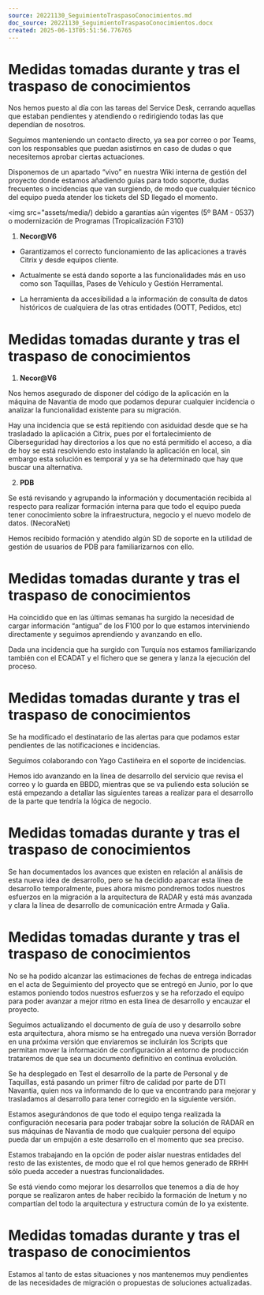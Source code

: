```yaml
---
source: 20221130_SeguimientoTraspasoConocimientos.md
doc_source: 20221130_SeguimientoTraspasoConocimientos.docx
created: 2025-06-13T05:51:56.776765
---
```

# Medidas tomadas durante y tras el traspaso de conocimientos

Nos hemos puesto al día con las tareas del Service Desk, cerrando
aquellas que estaban pendientes y atendiendo o redirigiendo todas las
que dependían de nosotros.

Seguimos manteniendo un contacto directo, ya sea por correo o por Teams,
con los responsables que puedan asistirnos en caso de dudas o que
necesitemos aprobar ciertas actuaciones.

Disponemos de un apartado “vivo” en nuestra Wiki interna de gestión del
proyecto donde estamos añadiendo guías para todo soporte, dudas
frecuentes o incidencias que van surgiendo, de modo que cualquier
técnico del equipo pueda atender los tickets del SD llegado el momento.

<img src="assets/media/) debido a garantías aún vigentes (5º
BAM - 0537) o modernización de Programas (Tropicalización F310)

1.  **Necor@V6**

- Garantizamos el correcto funcionamiento de las aplicaciones a través
  Citrix y desde equipos cliente.

- Actualmente se está dando soporte a las funcionalidades más en uso
  como son Taquillas, Pases de Vehículo y Gestión Herramental.

- La herramienta da accesibilidad a la información de consulta de datos
  históricos de cualquiera de las otras entidades (OOTT, Pedidos, etc)

# Medidas tomadas durante y tras el traspaso de conocimientos

1.  **Necor@V6**

Nos hemos asegurado de disponer del código de la aplicación en la
máquina de Navantia de modo que podamos depurar cualquier incidencia o
analizar la funcionalidad existente para su migración.

Hay una incidencia que se está repitiendo con asiduidad desde que se ha
trasladado la aplicación a Citrix, pues por el fortalecimiento de
Ciberseguridad hay directorios a los que no está permitido el acceso, a
día de hoy se está resolviendo esto instalando la aplicación en local,
sin embargo esta solución es temporal y ya se ha determinado que hay que
buscar una alternativa.

2.  **PDB**

Se está revisando y agrupando la información y documentación recibida al
respecto para realizar formación interna para que todo el equipo pueda
tener conocimiento sobre la infraestructura, negocio y el nuevo modelo
de datos. (NecoraNet)

Hemos recibido formación y atendido algún SD de soporte en la utilidad
de gestión de usuarios de PDB para familiarizarnos con ello.

# Medidas tomadas durante y tras el traspaso de conocimientos

Ha coincidido que en las últimas semanas ha surgido la necesidad de
cargar información “antigua” de los F100 por lo que estamos
interviniendo directamente y seguimos aprendiendo y avanzando en ello.

Dada una incidencia que ha surgido con Turquía nos estamos
familiarizando también con el ECADAT y el fichero que se genera y lanza
la ejecución del proceso.

# Medidas tomadas durante y tras el traspaso de conocimientos

Se ha modificado el destinatario de las alertas para que podamos estar
pendientes de las notificaciones e incidencias.

Seguimos colaborando con Yago Castiñeira en el soporte de incidencias.

Hemos ido avanzando en la línea de desarrollo del servicio que revisa el
correo y lo guarda en BBDD, mientras que se va puliendo esta solución se
está empezando a detallar las siguientes tareas a realizar para el
desarrollo de la parte que tendría la lógica de negocio.

# Medidas tomadas durante y tras el traspaso de conocimientos

Se han documentados los avances que existen en relación al análisis de
esta nueva idea de desarrollo, pero se ha decidido aparcar esta línea de
desarrollo temporalmente, pues ahora mismo pondremos todos nuestros
esfuerzos en la migración a la arquitectura de RADAR y está más avanzada
y clara la línea de desarrollo de comunicación entre Armada y Galia.

# Medidas tomadas durante y tras el traspaso de conocimientos

No se ha podido alcanzar las estimaciones de fechas de entrega indicadas
en el acta de Seguimiento del proyecto que se entregó en Junio, por lo
que estamos poniendo todos nuestros esfuerzos y se ha reforzado el
equipo para poder avanzar a mejor ritmo en esta línea de desarrollo y
encauzar el proyecto.

Seguimos actualizando el documento de guía de uso y desarrollo sobre
esta arquitectura, ahora mismo se ha entregado una nueva versión
Borrador en una próxima versión que enviaremos se incluirán los Scripts
que permitan mover la información de configuración al entorno de
producción trataremos de que sea un documento definitivo en continua
evolución.

Se ha desplegado en Test el desarrollo de la parte de Personal y de
Taquillas, está pasando un primer filtro de calidad por parte de DTI
Navantia, quien nos va informando de lo que va encontrando para mejorar
y trasladamos al desarrollo para tener corregido en la siguiente
versión.

Estamos asegurándonos de que todo el equipo tenga realizada la
configuración necesaria para poder trabajar sobre la solución de RADAR
en sus máquinas de Navantia de modo que cualquier persona del equipo
pueda dar un empujón a este desarrollo en el momento que sea preciso.

Estamos trabajando en la opción de poder aislar nuestras entidades del
resto de las existentes, de modo que el rol que hemos generado de RRHH
sólo pueda acceder a nuestras funcionalidades.

Se está viendo como mejorar los desarrollos que tenemos a día de hoy
porque se realizaron antes de haber recibido la formación de Inetum y no
compartían del todo la arquitectura y estructura común de lo ya
existente.

# Medidas tomadas durante y tras el traspaso de conocimientos

Estamos al tanto de estas situaciones y nos mantenemos muy pendientes de
las necesidades de migración o propuestas de soluciones actualizadas.


